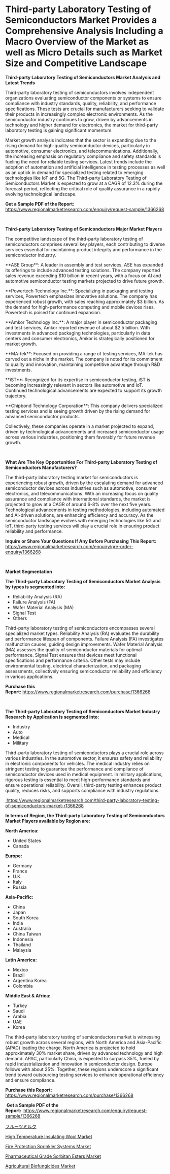 <p><h1>Third-party Laboratory Testing of Semiconductors Market Provides a Comprehensive Analysis Including a Macro Overview of the Market as well as Micro Details such as Market Size and Competitive Landscape</h1></p><p><strong>Third-party Laboratory Testing of Semiconductors Market Analysis and Latest Trends</strong></p>
<p><p>Third-party laboratory testing of semiconductors involves independent organizations evaluating semiconductor components or systems to ensure compliance with industry standards, quality, reliability, and performance specifications. These tests are crucial for manufacturers seeking to validate their products in increasingly complex electronic environments. As the semiconductor industry continues to grow, driven by advancements in technology and higher demand for electronics, the market for third-party laboratory testing is gaining significant momentum.</p><p>Market growth analysis indicates that the sector is expanding due to the rising demand for high-quality semiconductor devices, particularly in automotive, consumer electronics, and telecommunications. Additionally, the increasing emphasis on regulatory compliance and safety standards is fueling the need for reliable testing services. Latest trends include the adoption of automation and artificial intelligence in testing processes as well as an uptick in demand for specialized testing related to emerging technologies like IoT and 5G. The Third-party Laboratory Testing of Semiconductors Market is expected to grow at a CAGR of 12.3% during the forecast period, reflecting the critical role of quality assurance in a rapidly evolving technological landscape.</p></p>
<p><strong>Get a Sample PDF of the Report:&nbsp;</strong> <a href="https://www.regionalmarketresearch.com/enquiry/request-sample/1366268">https://www.regionalmarketresearch.com/enquiry/request-sample/1366268</a></p>
<p>&nbsp;</p>
<p><strong>Third-party Laboratory Testing of Semiconductors Major Market Players</strong></p>
<p><p>The competitive landscape of the third-party laboratory testing of semiconductors comprises several key players, each contributing to diverse services essential for maintaining product integrity and performance in the semiconductor industry.</p><p>**ASE Group**: A leader in assembly and test services, ASE has expanded its offerings to include advanced testing solutions. The company reported sales revenue exceeding $10 billion in recent years, with a focus on AI and automotive semiconductor testing markets projected to drive future growth.</p><p>**Powertech Technology Inc.**: Specializing in packaging and testing services, Powertech emphasizes innovative solutions. The company has experienced robust growth, with sales reaching approximately $3 billion. As the demand for high-performance computing and mobile devices rises, Powertech is poised for continued expansion.</p><p>**Amkor Technology Inc.**: A major player in semiconductor packaging and test services, Amkor reported revenue of about $2.5 billion. With investments in advanced packaging technologies, particularly in data centers and consumer electronics, Amkor is strategically positioned for market growth.</p><p>**MA-tek**: Focused on providing a range of testing services, MA-tek has carved out a niche in the market. The company is noted for its commitment to quality and innovation, maintaining competitive advantage through R&D investments.</p><p>**iST**: Recognized for its expertise in semiconductor testing, iST is becoming increasingly relevant in sectors like automotive and IoT. Continued technological advancements are expected to support its growth trajectory.</p><p>**Chipbond Technology Corporation**: This company delivers specialized testing services and is seeing growth driven by the rising demand for advanced semiconductor products.</p><p>Collectively, these companies operate in a market projected to expand, driven by technological advancements and increased semiconductor usage across various industries, positioning them favorably for future revenue growth.</p></p>
<p>&nbsp;</p>
<p><strong>What Are The Key Opportunities For Third-party Laboratory Testing of Semiconductors Manufacturers?</strong></p>
<p><p>The third-party laboratory testing market for semiconductors is experiencing robust growth, driven by the escalating demand for advanced semiconductor devices across industries such as automotive, consumer electronics, and telecommunications. With an increasing focus on quality assurance and compliance with international standards, the market is projected to grow at a CAGR of around 6-8% over the next five years. Technological advancements in testing methodologies, including automated and AI-driven solutions, are enhancing efficiency and accuracy. As the semiconductor landscape evolves with emerging technologies like 5G and IoT, third-party testing services will play a crucial role in ensuring product reliability and performance.</p></p>
<p><strong>Inquire or Share Your Questions If Any Before Purchasing This Report:</strong> <a href="https://www.regionalmarketresearch.com/enquiry/pre-order-enquiry/1366268">https://www.regionalmarketresearch.com/enquiry/pre-order-enquiry/1366268</a></p>
<p>&nbsp;</p>
<p><strong>Market Segmentation</strong></p>
<p><strong>The Third-party Laboratory Testing of Semiconductors Market Analysis by types is segmented into:</strong></p>
<p><ul><li>Reliability Analysis (RA)</li><li>Failure Analysis (FA)</li><li>Wafer Material Analysis (MA)</li><li>Signal Test</li><li>Others</li></ul></p>
<p><p>Third-party laboratory testing of semiconductors encompasses several specialized market types. Reliability Analysis (RA) evaluates the durability and performance lifespan of components. Failure Analysis (FA) investigates malfunction causes, guiding design improvements. Wafer Material Analysis (MA) assesses the quality of semiconductor materials for optimal performance. Signal Test ensures that devices meet functional specifications and performance criteria. Other tests may include environmental testing, electrical characterization, and packaging assessments, collectively ensuring semiconductor reliability and efficiency in various applications.</p></p>
<p><strong>Purchase this Report:&nbsp;</strong><a href="https://www.regionalmarketresearch.com/purchase/1366268">https://www.regionalmarketresearch.com/purchase/1366268</a></p>
<p>&nbsp;</p>
<p><strong>The Third-party Laboratory Testing of Semiconductors Market Industry Research by Application is segmented into:</strong></p>
<p><ul><li>Industry</li><li>Auto</li><li>Medical</li><li>Military</li></ul></p>
<p><p>Third-party laboratory testing of semiconductors plays a crucial role across various industries. In the automotive sector, it ensures safety and reliability in electronic components for vehicles. The medical industry relies on stringent testing to guarantee the performance and compliance of semiconductor devices used in medical equipment. In military applications, rigorous testing is essential to meet high-performance standards and ensure operational reliability. Overall, third-party testing enhances product quality, reduces risks, and supports compliance with industry regulations.</p></p>
<p><a href="https://www.regionalmarketresearch.com/third-party-laboratory-testing-of-semiconductors-market-r1366268">&nbsp;https://www.regionalmarketresearch.com/third-party-laboratory-testing-of-semiconductors-market-r1366268</a></p>
<p><strong>In terms of Region, the Third-party Laboratory Testing of Semiconductors Market Players available by Region are:</strong></p>
<p>
    <p> <strong> North America: </strong>
        <ul>
            <li>United States</li>
            <li>Canada</li>
        </ul>
        </p> 
    <p> <strong> Europe: </strong>
        <ul>
            <li>Germany</li>
            <li>France</li>
            <li>U.K.</li>
            <li>Italy</li>
            <li>Russia</li>
        </ul>
        </p> 
    <p> <strong> Asia-Pacific: </strong>
        <ul>
            <li>China</li>
            <li>Japan</li>
            <li>South Korea</li>
            <li>India</li>
            <li>Australia</li>
            <li>China Taiwan</li>
            <li>Indonesia</li>
            <li>Thailand</li>
            <li>Malaysia</li>
        </ul>
        </p> 
    <p> <strong> Latin America: </strong>
        <ul>
            <li>Mexico</li>
            <li>Brazil</li>
            <li>Argentina Korea</li>
            <li>Colombia</li>
        </ul>
        </p> 
    <p> <strong> Middle East & Africa: </strong>
        <ul>
            <li>Turkey</li>
            <li>Saudi</li>
            <li>Arabia</li>
            <li>UAE</li>
            <li>Korea</li>
        </ul>
    </p>
    </p>
<p><p>The third-party laboratory testing of semiconductors market is witnessing robust growth across several regions, with North America and Asia-Pacific (APAC) leading the charge. North America is projected to hold approximately 30% market share, driven by advanced technology and high demand. APAC, particularly China, is expected to surpass 35%, fueled by rapid industrialization and innovation in semiconductor design. Europe follows with about 25%. Together, these regions underscore a significant trend toward outsourcing testing services to enhance operational efficiency and ensure compliance.</p></p>
<p><strong>Purchase this Report: </strong><a href="https://www.regionalmarketresearch.com/purchase/1366268">https://www.regionalmarketresearch.com/purchase/1366268</a></p>
<p>&nbsp;<strong>Get a Sample PDF of the Report:&nbsp;&nbsp;</strong><a href="https://www.regionalmarketresearch.com/enquiry/request-sample/1366268">https://www.regionalmarketresearch.com/enquiry/request-sample/1366268</a></p>
<p><strong></strong></p>
<p><p><a href="https://medium.com/@naodanhluon8/%E3%82%B0%E3%83%AD%E3%83%BC%E3%83%90%E3%83%AB%E3%83%95%E3%83%AB%E3%83%BC%E3%83%84%E3%83%9F%E3%83%AB%E3%82%AF%E5%B8%82%E5%A0%B4-%E8%A3%BD%E5%93%81%E3%82%BF%E3%82%A4%E3%83%97-%E5%8A%A0%E7%B3%96-%E7%84%A1%E7%B3%96-%E3%82%A8%E3%83%B3%E3%83%89%E3%83%A6%E3%83%BC%E3%82%B6%E3%83%BC-%E5%9C%B0%E5%9F%9F%E3%81%AB%E7%84%A6%E7%82%B9%E3%82%92%E5%BD%93%E3%81%A6%E3%81%9F%E5%88%86%E6%9E%90%E3%81%A8%E4%BA%88%E6%B8%AC-2024%E5%B9%B4-2031%E5%B9%B4-db371b687cb9">フルーツミルク</a></p><p><a href="https://issuu.com/reportprime-2/docs/high-temperature-insulating-wool-ma_09a2e942034f34">High Temperature Insulating Wool Market</a></p><p><a href="https://www.linkedin.com/pulse/strategic-roadmap-success-global-fire-protection-sprinkler-6gdlc">Fire Protection Sprinkler Systems Market</a></p><p><a href="https://issuu.com/reportprime-2/docs/pharmaceutical-grade-sorbitan-ester_f0107dc818a771">Pharmaceutical Grade Sorbitan Esters Market</a></p><p><a href="https://github.com/vimar16th/Market-Research-Report-List-6/blob/main/agricultural-biofungicides-market.md">Agricultural Biofungicides Market</a></p></p>